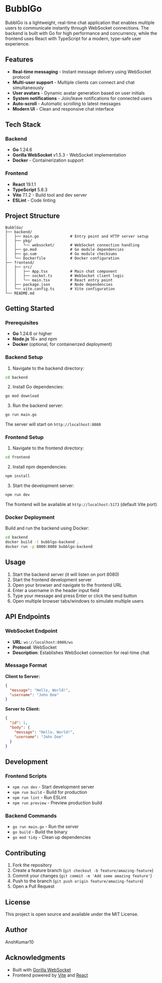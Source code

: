 # BubblGo


BubblGo is a lightweight, real-time chat application that enables multiple users to communicate instantly through WebSocket connections. The backend is built with Go for high performance and concurrency, while the frontend uses React with TypeScript for a modern, type-safe user experience.

## Features

- **Real-time messaging** - Instant message delivery using WebSocket protocol
- **Multi-user support** - Multiple clients can connect and chat simultaneously
- **User avatars** - Dynamic avatar generation based on user initials
- **System notifications** - Join/leave notifications for connected users
- **Auto-scroll** - Automatic scrolling to latest messages
- **Modern UI** - Clean and responsive chat interface

## Tech Stack

### Backend
- **Go** 1.24.6
- **Gorilla WebSocket** v1.5.3 - WebSocket implementation
- **Docker** - Containerization support

### Frontend
- **React** 19.1.1
- **TypeScript** 5.8.3
- **Vite** 7.1.2 - Build tool and dev server
- **ESLint** - Code linting

## Project Structure

```
BubblGo/
├── backend/
│   ├── main.go              # Entry point and HTTP server setup
│   ├── pkg/
│   │   └── websocket/       # WebSocket connection handling
│   ├── go.mod               # Go module dependencies
│   ├── go.sum               # Go module checksums
│   └── Dockerfile           # Docker configuration
├── frontend/
│   ├── src/
│   │   ├── App.tsx          # Main chat component
│   │   ├── socket.ts        # WebSocket client logic
│   │   └── main.tsx         # React entry point
│   ├── package.json         # Node dependencies
│   └── vite.config.ts       # Vite configuration
└── README.md
```

## Getting Started

### Prerequisites

- **Go** 1.24.6 or higher
- **Node.js** 16+ and npm
- **Docker** (optional, for containerized deployment)

### Backend Setup

1. Navigate to the backend directory:
```bash
cd backend
```

2. Install Go dependencies:
```bash
go mod download
```

3. Run the backend server:
```bash
go run main.go
```

The server will start on `http://localhost:8080`

### Frontend Setup

1. Navigate to the frontend directory:
```bash
cd frontend
```

2. Install npm dependencies:
```bash
npm install
```

3. Start the development server:
```bash
npm run dev
```

The frontend will be available at `http://localhost:5173` (default Vite port)

### Docker Deployment

Build and run the backend using Docker:

```bash
cd backend
docker build -t bubblgo-backend .
docker run -p 8080:8080 bubblgo-backend
```

## Usage

1. Start the backend server (it will listen on port 8080)
2. Start the frontend development server
3. Open your browser and navigate to the frontend URL
4. Enter a username in the header input field
5. Type your message and press Enter or click the send button
6. Open multiple browser tabs/windows to simulate multiple users

## API Endpoints

### WebSocket Endpoint
- **URL**: `ws://localhost:8080/ws`
- **Protocol**: WebSocket
- **Description**: Establishes WebSocket connection for real-time chat

### Message Format

**Client to Server:**
```json
{
  "message": "Hello, World!",
  "username": "John Doe"
}
```

**Server to Client:**
```json
{
  "id": 1,
  "body": {
    "message": "Hello, World!",
    "username": "John Doe"
  }
}
```

## Development

### Frontend Scripts

- `npm run dev` - Start development server
- `npm run build` - Build for production
- `npm run lint` - Run ESLint
- `npm run preview` - Preview production build

### Backend Commands

- `go run main.go` - Run the server
- `go build` - Build the binary
- `go mod tidy` - Clean up dependencies

## Contributing

1. Fork the repository
2. Create a feature branch (`git checkout -b feature/amazing-feature`)
3. Commit your changes (`git commit -m 'Add some amazing feature'`)
4. Push to the branch (`git push origin feature/amazing-feature`)
5. Open a Pull Request

## License

This project is open source and available under the MIT License.

## Author

AnshKumar10

## Acknowledgments

- Built with [Gorilla WebSocket](https://github.com/gorilla/websocket)
- Frontend powered by [Vite](https://vitejs.dev/) and [React](https://react.dev/)
